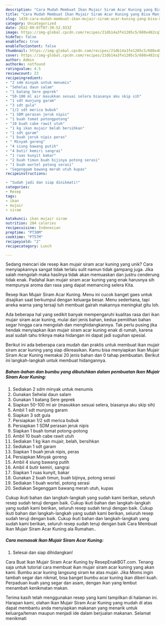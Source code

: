 ```yaml
---
description: "Cara Mudah Membuat Ikan Mujair Siram Acar Kuning yang Bisa Manjain Lidah"
title: "Cara Mudah Membuat Ikan Mujair Siram Acar Kuning yang Bisa Manjain Lidah"
slug: 1439-cara-mudah-membuat-ikan-mujair-siram-acar-kuning-yang-bisa-manjain-lidah
category: Uncategorized
date: 2022-09-07T07:39:52.933Z
image: https://img-global.cpcdn.com/recipes/21db14a3fe1205c5/680x482cq70/ikan-mujair-siram-acar-kuning-foto-resep-utama.jpg
hideToc: false
enableToc: true
enableTocContent: false
thumbnail: https://img-global.cpcdn.com/recipes/21db14a3fe1205c5/680x482cq70/ikan-mujair-siram-acar-kuning-foto-resep-utama.jpg
cover: https://img-global.cpcdn.com/recipes/21db14a3fe1205c5/680x482cq70/ikan-mujair-siram-acar-kuning-foto-resep-utama.jpg
author: Admin
authorAv: notfound
ratingvalue: 4.5
reviewcount: 23
recipeingredient:
- "2 sdm minyak untuk menumis"
- "Sehelai daun salam"
- "1 batang Sere geprek"
- "50-100 ml air masukkan sesuai selera biasanya aku skip sih"
- "1 sdt munjung garam"
- "3 sdt gula"
- "1/2 sdt merica bubuk"
- "1 SDM perasan jeruk nipis"
- "1 buah tomat potongpotong"
- "10 buah cabe rawit utuh"
- "1 kg ikan mujair belah bersihkan"
- "1 sdt garam"
- "1 buah jeruk nipis peras"
- " Minyak goreng"
- "4 siung bawang putih"
- "4 butir kemiri sangrai"
- "1 ruas kunyit bakar"
- "2 buah timun buah bijinya potong serasi"
- "1 buah wortel potong serasi"
- "Segenggam bawang merah utuh kupas"
recipeinstructions:

- "Sudah jadi dan siap dinikmati!"
categories:
- Resep
tags:
- ikan
- mujair
- siram

katakunci: ikan mujair siram 
nutrition: 204 calories
recipecuisine: Indonesian
preptime: "PT30M"
cooktime: "PT57M"
recipeyield: "2"
recipecategory: Lunch

---
```





Sedang mencari ide resep ikan mujair siram acar kuning yang unik? Cara menyiapkannya sangat tidak terlalu sulit namun tidak gampang juga. Jika salah mengolah maka hasilnya tidak akan memuaskan dan justru cenderung tidak enak. Padahal ikan mujair siram acar kuning yang enak harusnya sih mempunyai aroma dan rasa yang dapat memancing selera Kita.





Resep Ikan Mujair Siram Acar Kuning. Menu ini cucok banget gaes untuk disajikan saat berkumpul dengan keluarga besar. Menu sederhana, tapi aneka warna yang tersaji tuh membuat gairah makannya meningkat gitu loh.

Ada beberapa hal yang sedikit banyak mempengaruhi kualitas rasa dari ikan mujair siram acar kuning, mulai dari jenis bahan, kedua pemilihan bahan segar hingga cara mengolah dan menghidangkannya. Tak perlu pusing jika hendak menyiapkan ikan mujair siram acar kuning enak di rumah, karena asal sudah tahu triknya maka hidangan ini dapat jadi suguhan spesial.






Berikut ini ada beberapa cara mudah dan praktis untuk membuat ikan mujair siram acar kuning yang siap dikreasikan. Kamu bisa menyiapkan Ikan Mujair Siram Acar Kuning memakai 20 jenis bahan dan 0 tahap pembuatan. Berikut ini langkah-langkah untuk membuat hidangannya.

<!--inarticleads1-->

##### Bahan-bahan dan bumbu yang dibutuhkan dalam pembuatan Ikan Mujair Siram Acar Kuning:

1. Sediakan 2 sdm minyak untuk menumis
1. Gunakan Sehelai daun salam
1. Gunakan 1 batang Sere geprek
1. Siapkan 50-100 ml air (masukkan sesuai selera, biasanya aku skip sih)
1. Ambil 1 sdt munjung garam
1. Siapkan 3 sdt gula
1. Persiapkan 1/2 sdt merica bubuk
1. Persiapkan 1 SDM perasan jeruk nipis
1. Siapkan 1 buah tomat potong-potong
1. Ambil 10 buah cabe rawit utuh
1. Sediakan 1 kg ikan mujair, belah, bersihkan
1. Sediakan 1 sdt garam
1. Siapkan 1 buah jeruk nipis, peras
1. Persiapkan  Minyak goreng
1. Ambil 4 siung bawang putih
1. Ambil 4 butir kemiri, sangrai
1. Siapkan 1 ruas kunyit, bakar
1. Gunakan 2 buah timun, buah bijinya, potong serasi
1. Sediakan 1 buah wortel, potong serasi
1. Sediakan Segenggam bawang merah utuh, kupas


Cukup ikuti bahan dan langkah-langkah yang sudah kami berikan, seluruh resep sudah teruji dengan baik. Cukup ikuti bahan dan langkah-langkah yang sudah kami berikan, seluruh resep sudah teruji dengan baik. Cukup ikuti bahan dan langkah-langkah yang sudah kami berikan, seluruh resep sudah teruji dengan baik. Cukup ikuti bahan dan langkah-langkah yang sudah kami berikan, seluruh resep sudah teruji dengan baik Cara Membuat Ikan Mujair Siram Acar Kuning ala Rumahan.. 

<!--inarticleads2-->

##### Cara memasak Ikan Mujair Siram Acar Kuning:


1. Selesai dan siap dihidangkan!

Cara Buat Ikan Mujair Siram Acar Kuning by ResepEnakBGT.com. Tenang saja untuk tutorial cara membuat ikan mujair siram acar kuning yang akan kami. Bumbu acar kuning langsung siram ke atas mujair. Jika Moms ingin tambah segar dan nikmat, bisa banget bumbu acar kuning ikan diberi kuah. Perpaduan kuah yang segar dan asam, dengan ikan yang lembut menambah kenikmatan makan. 

Terima kasih telah menggunakan resep yang kami tampilkan di halaman ini. Harapan kami, olahan Ikan Mujair Siram Acar Kuning yang mudah di atas dapat membantu anda menyiapkan makanan yang menarik untuk keluarga/teman maupun menjadi ide dalam berjualan makanan. Selamat menikmati
